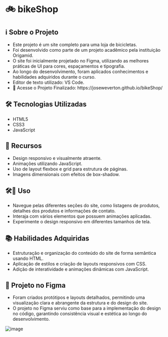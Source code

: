  <h1>🚲 bikeShop</h1>

<h2>ℹ️ Sobre o Projeto</h2>

<ul>
  <li>Este projeto é um site completo para uma loja de bicicletas.</li>
  <li>Foi desenvolvido como parte de um projeto acadêmico pela instituição Origamid.</li>
  <li>O site foi inicialmente projetado no Figma, utilizando as melhores práticas de UI para cores, espaçamentos e tipografia.</li>
  <li>Ao longo do desenvolvimento, foram aplicados conhecimentos e habilidades adquiridos durante o curso.</li>
  <li>Editor de texto utilizado: VS Code.</li>
  <li>🔗 Acesse o Projeto Finalizado: https://joseweverton.github.io/bikeShop/</li>
</ul>

<h2>🛠️ Tecnologias Utilizadas</h2>

<ul>
  <li>HTML5</li>
  <li>CSS3</li>
  <li>JavaScript</li>
</ul>

<h2>🌟 Recursos</h2>

<ul>
  <li>Design responsivo e visualmente atraente.</li>
  <li>Animações utilizando JavaScript.</li>
  <li>Uso de layout flexbox e grid para estrutura de páginas.</li>
  <li>Imagens dimensionais com efeitos de box-shadow.</li>
</ul>

<h2>🛠🚀 Uso</h2>

<ul>
  <li>Navegue pelas diferentes seções do site, como listagens de produtos, detalhes dos produtos e informações de contato.</li>
  <li>Interaja com vários elementos que possuem animações aplicadas.</li>
  <li>Experimente o design responsivo em diferentes tamanhos de tela.</li>
</ul>

<h2>📚 Habilidades Adquiridas</h2>

<ul>
  <li>Estruturação e organização do conteúdo do site de forma semântica usando HTML.</li>
  <li>Aplicação de estilos e criação de layouts responsivos com CSS.</li>
  <li>Adição de interatividade e animações dinâmicas com JavaScript.</li>
</ul>

<h2>🎨 Projeto no Figma</h2>

<ul>
 <li>Foram criados protótipos e layouts detalhados, permitindo uma visualização clara e abrangente da estrutura e do design do site.</li>
 <li>O projeto no Figma serviu como base para a implementação do design no código, garantindo consistência visual e estética ao longo do desenvolvimento.</li>
</ul>

![image](https://github.com/joseweverton/bikeShop/assets/125286733/af97ce4a-f1e3-4380-9758-24c3e4f955a1)









